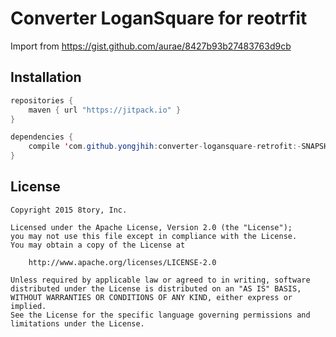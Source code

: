 # Converter LoganSquare for reotrfit

Import from https://gist.github.com/aurae/8427b93b27483763d9cb

## Installation

```java
repositories {
    maven { url "https://jitpack.io" }
}

dependencies {
    compile 'com.github.yongjhih:converter-logansquare-retrofit:-SNAPSHOT'
}
```

## License

```
Copyright 2015 8tory, Inc.

Licensed under the Apache License, Version 2.0 (the "License");
you may not use this file except in compliance with the License.
You may obtain a copy of the License at

    http://www.apache.org/licenses/LICENSE-2.0

Unless required by applicable law or agreed to in writing, software
distributed under the License is distributed on an "AS IS" BASIS,
WITHOUT WARRANTIES OR CONDITIONS OF ANY KIND, either express or implied.
See the License for the specific language governing permissions and
limitations under the License.
```
